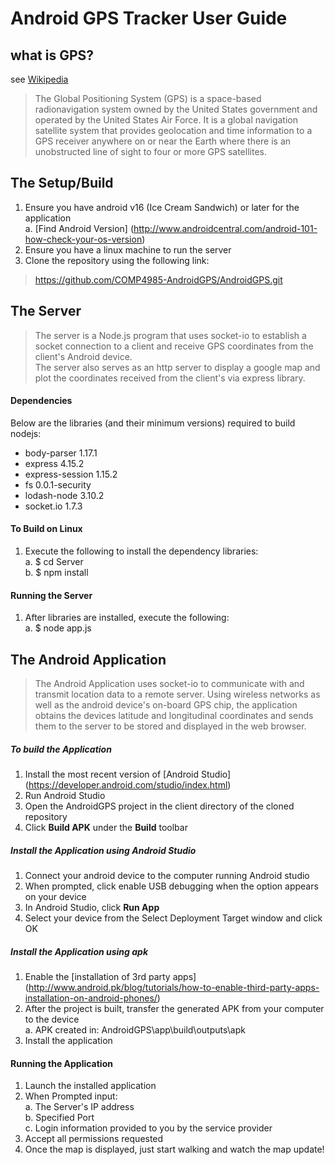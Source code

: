 # Android GPS Tracker User Guide


## what is GPS?
see [Wikipedia](https://en.wikipedia.org/wiki/Global_Positioning_System)

>The Global Positioning System (GPS) is a space-based radionavigation system owned by the United States government and operated by the United States Air Force. It is a global navigation satellite system that provides geolocation and time information to a GPS receiver anywhere on or near the Earth where there is an unobstructed line of sight to four or more GPS satellites.


## The Setup/Build

1. Ensure you have android v16 (Ice Cream Sandwich) or later for the application  
a. [Find Android Version] (http://www.androidcentral.com/android-101-how-check-your-os-version)  
2. Ensure you have a linux machine to run the server  
3. Clone the repository using the following link:

>https://github.com/COMP4985-AndroidGPS/AndroidGPS.git   

## The Server 

>The server is a Node.js program that uses socket-io to establish a socket connection to a client and receive GPS coordinates from the client's Android device.   
The server also serves as an http server to display a google map and plot the coordinates received from the client's via express library.

#### Dependencies  

Below are the libraries (and their minimum versions) required to build nodejs:   

* body-parser 1.17.1
* express 4.15.2
* express-session 1.15.2
* fs 0.0.1-security
* lodash-node 3.10.2
* socket.io 1.7.3 

#### To Build on Linux

1. Execute the following to install the dependency libraries:   
a. $ cd Server   
b. $ npm install   

#### Running the Server

1. After libraries are installed, execute the following:   
a. $ node app.js
    

## The Android Application

>The Android Application uses socket-io to communicate with and transmit location data to a remote server.  Using wireless networks as well as the android device's on-board GPS chip, the application obtains the devices latitude and longitudinal coordinates and sends them to the server to be stored and displayed in the web browser. 

##### To build the Application

1. Install the most recent version of [Android Studio] (https://developer.android.com/studio/index.html)
2. Run Android Studio
3. Open the AndroidGPS project in the client directory of the cloned repository
4. Click **Build APK** under the **Build** toolbar

##### Install the Application using Android Studio

1. Connect your android device to the computer running Android studio
2. When prompted, click enable USB debugging when the option appears on your device
3. In Android Studio, click **Run App**
4. Select your device from the Select Deployment Target window and click OK


##### Install the Application using apk

1. Enable the [installation of 3rd party apps] (http://www.android.pk/blog/tutorials/how-to-enable-third-party-apps-installation-on-android-phones/)
2. After the project is built, transfer the generated APK from your computer to the device  
a. APK created in: AndroidGPS\app\build\outputs\apk
2. Install the application   

#### Running the Application

1. Launch the installed application
2. When Prompted input:   
a. The Server's IP address  
b. Specified Port  
c. Login information provided to you by the service provider
3. Accept all permissions requested
4. Once the map is displayed, just start walking and watch the map update!
